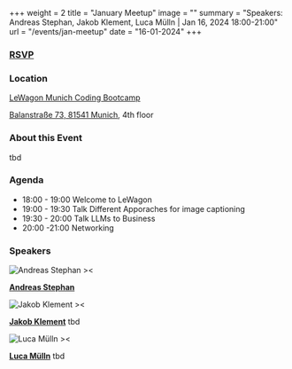 +++
weight = 2
title = "January Meetup"
image = ""
summary = "Speakers: Andreas Stephan, Jakob Klement, Luca Mülln | Jan 16, 2024 18:00-21:00"
url = "/events/jan-meetup"
date = "16-01-2024"
+++

### [RSVP](https://www.eventbrite.de/e/tech-talk-like-syntax-try-coding-in-collaboration-with-munich-nlp-tickets-761270379197?aff=MunichNLPMeetup)


### Location
[LeWagon Munich Coding Bootcamp](https://www.lewagon.com/)

[Balanstraße 73, 81541 Munich](https://maps.app.goo.gl/jU5psd3nMeRPfrMi6), 
4th floor


### About this Event
tbd


### Agenda
- 18:00 - 19:00 Welcome to LeWagon
- 19:00 - 19:30 Talk Different Apporaches for image captioning
- 19:30 - 20:00 Talk LLMs to Business 
- 20:00 -21:00 Networking 


### Speakers

![Andreas Stephan ><](https://media.licdn.com/dms/image/C4D03AQGrUqV6o11mlA/profile-displayphoto-shrink_800_800/0/1535969679392?e=1706140800&v=beta&t=ZhbxZc5D2pEbI5RVi3hJqAM6GyIqD4UM4XLECpWfNeg) 

[**Andreas Stephan**](https://www.linkedin.com/in/andst/) 


![Jakob Klement ><]() 

[**Jakob Klement**]() 
tbd

![Luca Mülln ><](https://media.licdn.com/dms/image/D4E03AQHfyTg8HiaE8Q/profile-displayphoto-shrink_800_800/0/1666699993888?e=1706140800&v=beta&t=NJc-5xJKm7gSEf62r_Vtw8o8kmRrBnlgkBATSlkHvJ4) 

[**Luca Mülln**](https://www.linkedin.com/in/luca-m%C3%BClln-ba3031223/) 
tbd


